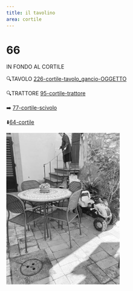 ```yaml
---
title: il tavolino
area: cortile
---
```

# 66
IN FONDO AL CORTILE

🔍TAVOLO [226-cortile-tavolo_gancio-OGGETTO](226-cortile-tavolo_gancio-OGGETTO.md)

🔍TRATTORE [95-cortile-trattore](95-cortile-trattore.md)

➡️ [77-cortile-scivolo](77-cortile-scivolo.md)

⬇️[64-cortile](64-cortile.md) 

![foto_40](../_assets/preview/foto_40.jpg)
